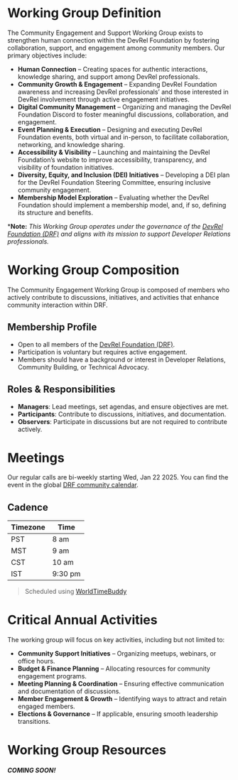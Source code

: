 # Working Group Definition

The Community Engagement and Support Working Group exists to strengthen human connection within the DevRel Foundation by fostering collaboration, support, and engagement among community members. Our primary objectives include:
* **Human Connection** – Creating spaces for authentic interactions, knowledge sharing, and support among DevRel professionals.
* **Community Growth & Engagement** – Expanding DevRel Foundation awareness and increasing DevRel professionals’ and those interested in DevRel involvement through active engagement initiatives.
* **Digital Community Management** – Organizing and managing the DevRel Foundation Discord to foster meaningful discussions, collaboration, and engagement.
* **Event Planning & Execution** – Designing and executing DevRel Foundation events, both virtual and in-person, to facilitate collaboration, networking, and knowledge sharing.
* **Accessibility & Visibility** – Launching and maintaining the DevRel Foundation’s website to improve accessibility, transparency, and visibility of foundation initiatives.
* **Diversity, Equity, and Inclusion (DEI) Initiatives** – Developing a DEI plan for the DevRel Foundation Steering Committee, ensuring inclusive community engagement.
* **Membership Model Exploration** – Evaluating whether the DevRel Foundation should implement a membership model, and, if so, defining its structure and benefits.

***Note:** _This Working Group operates under the governance of the [DevRel Foundation (DRF)](https://github.com/DevRel-Foundation) and aligns with its mission to support Developer Relations professionals._


# Working Group Composition

The Community Engagement Working Group is composed of members who actively contribute to discussions, initiatives, and activities that enhance community interaction within DRF.

## Membership Profile
* Open to all members of the [DevRel Foundation (DRF)](https://github.com/DevRel-Foundation).
* Participation is voluntary but requires active engagement.
* Members should have a background or interest in Developer Relations, Community Building, or Technical Advocacy.

## Roles & Responsibilities
* **Managers**: Lead meetings, set agendas, and ensure objectives are met.
* **Participants**: Contribute to discussions, initiatives, and documentation.
* **Observers**: Participate in discussions but are not required to contribute actively.


# Meetings

Our regular calls are bi-weekly starting Wed, Jan 22 2025. You can find the event in the global [DRF community calendar](https://lists.dev-rel.org/g/community/calendar).

## Cadence
| Timezone | Time |
| -------- | ---- |
| PST | 8 am |
| MST | 9 am |
| CST | 10 am |
| IST | 9:30 pm |

> Scheduled using [WorldTimeBuddy](https://www.worldtimebuddy.com)

# Critical Annual Activities 

The working group will focus on key activities, including but not limited to:
* **Community Support Initiatives** – Organizing meetups, webinars, or office hours.
* **Budget & Finance Planning** – Allocating resources for community engagement programs.
* **Meeting Planning & Coordination** – Ensuring effective communication and documentation of discussions.
* **Member Engagement & Growth** – Identifying ways to attract and retain engaged members.
* **Elections & Governance** – If applicable, ensuring smooth leadership transitions.


# Working Group Resources

#### _COMING SOON!_